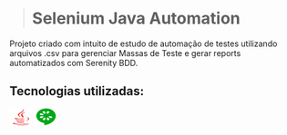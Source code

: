 > # Selenium Java Automation 
Projeto criado com intuito de estudo de automação de testes utilizando arquivos .csv para gerenciar Massas de Teste e gerar reports automatizados com Serenity BDD.

## Tecnologias utilizadas:
<div style="display: inline_block">
  <img align="center" alt="Paulo-Java" height="30" width="40" src="https://raw.githubusercontent.com/devicons/devicon/master/icons/java/java-plain.svg">
  <img align="center" alt="Paulo-Cucumber" height="30" width="40" src="https://raw.githubusercontent.com/devicons/devicon/master/icons/cucumber/cucumber-plain.svg">
</div>
